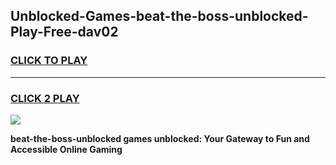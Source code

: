 
## Unblocked-Games-beat-the-boss-unblocked-Play-Free-dav02
<h3>
<a href="https://premium76.site?title=beat-the-boss-unblocked&ref=10A">CLICK TO PLAY</a></h3>
<hr>

<h3>
<a href="https://premium76.site?title=beat-the-boss-unblocked&ref=10A">CLICK 2 PLAY</a>
  
</h3>

<a href="https://premium76.site?title=beat-the-boss-unblocked&ref=10A"><img src="https://clearcache.store/games.png"></a>


**beat-the-boss-unblocked games unblocked: Your Gateway to Fun and Accessible Online Gaming**
